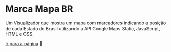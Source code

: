 # Marca Mapa BR
Um Visualizador que mostra um mapa com marcadores indicando a posição de cada Estado do Brasil utilizando a API Google Maps Static, JavaScript, HTML e CSS.

<p><a href='https://s1lviuz.github.io/Marca-Mapa-BR/' target="_blank">Ir para a página</a> 🚀</p>

